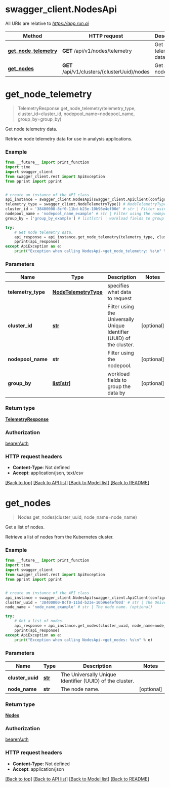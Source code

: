 # swagger_client.NodesApi

All URIs are relative to *https://app.run.ai*

Method | HTTP request | Description
------------- | ------------- | -------------
[**get_node_telemetry**](NodesApi.md#get_node_telemetry) | **GET** /api/v1/nodes/telemetry | Get node telemetry data.
[**get_nodes**](NodesApi.md#get_nodes) | **GET** /api/v1/clusters/{clusterUuid}/nodes | Get a list of nodes.

# **get_node_telemetry**
> TelemetryResponse get_node_telemetry(telemetry_type, cluster_id=cluster_id, nodepool_name=nodepool_name, group_by=group_by)

Get node telemetry data.

Retrieve node telemetry data for use in analysis applications.

### Example
```python
from __future__ import print_function
import time
import swagger_client
from swagger_client.rest import ApiException
from pprint import pprint


# create an instance of the API class
api_instance = swagger_client.NodesApi(swagger_client.ApiClient(configuration))
telemetry_type = swagger_client.NodeTelemetryType() # NodeTelemetryType | specifies what data to request
cluster_id = '38400000-8cf0-11bd-b23e-10b96e4ef00d' # str | Filter using the Universally Unique Identifier (UUID) of the cluster. (optional)
nodepool_name = 'nodepool_name_example' # str | Filter using the nodepool. (optional)
group_by = ['group_by_example'] # list[str] | workload fields to group the data by (optional)

try:
    # Get node telemetry data.
    api_response = api_instance.get_node_telemetry(telemetry_type, cluster_id=cluster_id, nodepool_name=nodepool_name, group_by=group_by)
    pprint(api_response)
except ApiException as e:
    print("Exception when calling NodesApi->get_node_telemetry: %s\n" % e)
```

### Parameters

Name | Type | Description  | Notes
------------- | ------------- | ------------- | -------------
 **telemetry_type** | [**NodeTelemetryType**](.md)| specifies what data to request | 
 **cluster_id** | [**str**](.md)| Filter using the Universally Unique Identifier (UUID) of the cluster. | [optional] 
 **nodepool_name** | **str**| Filter using the nodepool. | [optional] 
 **group_by** | [**list[str]**](str.md)| workload fields to group the data by | [optional] 

### Return type

[**TelemetryResponse**](TelemetryResponse.md)

### Authorization

[bearerAuth](../README.md#bearerAuth)

### HTTP request headers

 - **Content-Type**: Not defined
 - **Accept**: application/json, text/csv

[[Back to top]](#) [[Back to API list]](../README.md#documentation-for-api-endpoints) [[Back to Model list]](../README.md#documentation-for-models) [[Back to README]](../README.md)

# **get_nodes**
> Nodes get_nodes(cluster_uuid, node_name=node_name)

Get a list of nodes.

Retrieve a list of nodes from the Kubernetes cluster.

### Example
```python
from __future__ import print_function
import time
import swagger_client
from swagger_client.rest import ApiException
from pprint import pprint


# create an instance of the API class
api_instance = swagger_client.NodesApi(swagger_client.ApiClient(configuration))
cluster_uuid = '38400000-8cf0-11bd-b23e-10b96e4ef00d' # str | The Universally Unique Identifier (UUID) of the cluster.
node_name = 'node_name_example' # str | The node name. (optional)

try:
    # Get a list of nodes.
    api_response = api_instance.get_nodes(cluster_uuid, node_name=node_name)
    pprint(api_response)
except ApiException as e:
    print("Exception when calling NodesApi->get_nodes: %s\n" % e)
```

### Parameters

Name | Type | Description  | Notes
------------- | ------------- | ------------- | -------------
 **cluster_uuid** | [**str**](.md)| The Universally Unique Identifier (UUID) of the cluster. | 
 **node_name** | **str**| The node name. | [optional] 

### Return type

[**Nodes**](Nodes.md)

### Authorization

[bearerAuth](../README.md#bearerAuth)

### HTTP request headers

 - **Content-Type**: Not defined
 - **Accept**: application/json

[[Back to top]](#) [[Back to API list]](../README.md#documentation-for-api-endpoints) [[Back to Model list]](../README.md#documentation-for-models) [[Back to README]](../README.md)

